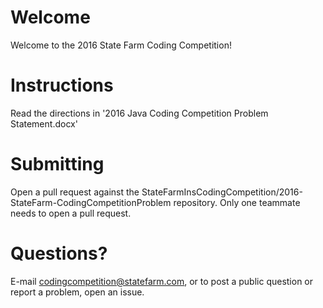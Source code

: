 # Welcome
Welcome to the 2016 State Farm Coding Competition!

# Instructions
Read the directions in '2016 Java Coding Competition Problem Statement.docx'

# Submitting
Open a pull request against the StateFarmInsCodingCompetition/2016-StateFarm-CodingCompetitionProblem repository. Only one teammate needs to open a pull request.

# Questions?
E-mail codingcompetition@statefarm.com, or to post a public question or report a problem, open an issue.
